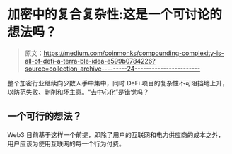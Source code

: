 # 加密中的复合复杂性:这是一个可讨论的想法吗？

> 原文：<https://medium.com/coinmonks/compounding-complexity-is-all-of-defi-a-terra-ble-idea-e599b0784226?source=collection_archive---------24----------------------->

整个加密行业继续向少数人手中集中，同时 DeFi 项目的复杂性不可阻挡地上升，以防范失败、剥削和坏主意。“去中心化”是错觉吗？

## 一个可行的想法？

Web3 目前基于这样一个前提，即除了用户的互联网和电力供应商的成本之外，用户应该为使用互联网的每一个行为付费。